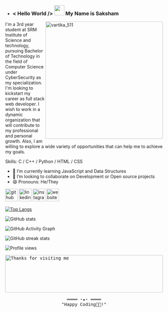 - ### < Hello World /> <img src="https://rb.gy/8czkyq" width="32px"> My Name is **Saksham**

<a href="#" ><img align="right" height="auto" src="https://media.giphy.com/media/L1R1tvI9svkIWwpVYr/giphy.gif" alt="vartika_511" height="75%" width="375px" /></a>
I'm a 3rd year student at SRM Institute of Science and technology, pursuing Bachelor of Technology in the field of Computer Science under CyberSecurity as my specialization. I'm looking to kickstart my career as full stack web developer. I wish to work in a dynamic organization that will contribute to my professional and personal growth. Also, I am willing to explore a wide variety of opportunities that can help me to achieve my goals.

Skills: C / C++ / Python / HTML / CSS

- 🌱 I’m currently learning JavaScript and Data Structures 
- 👯 I’m looking to collaborate on Development or Open source projects 
- 😄 Pronouns: He/They 


[<img src='https://cdn.jsdelivr.net/npm/simple-icons@3.0.1/icons/github.svg' alt='github' height='40'>](https://github.com/saksham28122002)  [<img src='https://cdn.jsdelivr.net/npm/simple-icons@3.0.1/icons/linkedin.svg' alt='linkedin' height='40'>](https://www.linkedin.com/in/https://www.linkedin.com/in/saksham-883199204//)  [<img src='https://cdn.jsdelivr.net/npm/simple-icons@3.0.1/icons/instagram.svg' alt='instagram' height='40'>](https://www.instagram.com/sak_dec/)  [<img src='https://cdn.jsdelivr.net/npm/simple-icons@3.0.1/icons/icloud.svg' alt='website' height='40'>](https://sites.google.com/view/saksham28/home#h.3viui6lj0kp4)  

[![Top Langs](https://github-readme-stats.vercel.app/api/top-langs/?username=saksham28122002)](https://github.com/anuraghazra/github-readme-stats)

![GitHub stats](https://github-readme-stats.vercel.app/api?username=saksham28122002&show_icons=true)  

![GitHub Activity Graph](https://activity-graph.herokuapp.com/graph?username=saksham28122002)  

![GitHub streak stats](https://streak-stats.demolab.com/?user=saksham28122002)  

![Profile views](https://gpvc.arturio.dev/saksham28122002)  

<samp>
 <img height="120" alt="Thanks for visiting me" width="100%" src="https://raw.githubusercontent.com/BrunnerLivio/brunnerlivio/master/images/marquee.svg" />
    <p align="center">
        ════ ⋆★⋆ ════
        <br>
        "Happy Coding👨‍💻!"
    </p>
</samp>
